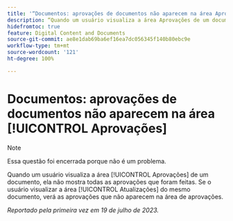 ```yaml
---
title: '“Documentos: aprovações de documentos não aparecem na área Aprovações”'
description: “Quando um usuário visualiza a área Aprovações de um documento, ela não mostra todas as aprovações que foram feitas. Se o usuário visualizar a área Atualizações do mesmo documento, verá as aprovações que não aparecem na área de aprovações.”
hidefromtoc: true
feature: Digital Content and Documents
source-git-commit: ae8e1dab69ba6ef16ea7dc056345f140b80ebc9e
workflow-type: tm+mt
source-wordcount: '121'
ht-degree: 100%

---
```



# Documentos: aprovações de documentos não aparecem na área [!UICONTROL Aprovações]

<!--On WF and WFP TOCs-->

>[!NOTE]
>
>Essa questão foi encerrada porque não é um problema.

Quando um usuário visualiza a área [!UICONTROL Aprovações] de um documento, ela não mostra todas as aprovações que foram feitas. Se o usuário visualizar a área [!UICONTROL Atualizações] do mesmo documento, verá as aprovações que não aparecem na área de aprovações.

_Reportado pela primeira vez em 19 de julho de 2023._
